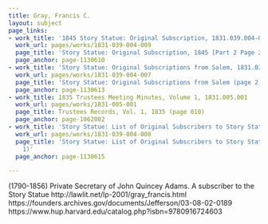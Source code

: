 ```yaml
---
title: Gray, Francis C.
layout: subject
page_links:
- work_title: '1845 Story Statue: Original Subscription, 1831.039.004-009'
  work_url: pages/works/1831-039-004-009
  page_title: 'Story Statue: Original Subscription, 1845 [Part 2 Page 2]'
  page_anchor: page-1130610
- work_title: 'Story Statue: Original Subscriptions from Salem, 1831.039.004-007'
  work_url: pages/works/1831-039-004-007
  page_title: 'Story Statue: Original Subscriptions from Salem (page 2)'
  page_anchor: page-1130613
- work_title: 1835 Trustees Meeting Minutes, Volume 1, 1831.005.001
  work_url: pages/works/1831-005-001
  page_title: Trustees Records, Vol. 1, 1835 (page 010)
  page_anchor: page-1062002
- work_title: 'Story Statue: List of Original Subscribers to Story Statue Fund, 1831.039.004-008'
  work_url: pages/works/1831-039-004-008
  page_title: 'Story Statue: List of Original Subscribers to Story Statue Fund (page
    1)'
  page_anchor: page-1130615

---
```

<p>(1790-1856) Private Secretary of John Quincey Adams. A subscriber to the Story Statue<span class='line-break'> </span>http://lawlit.net/lp-2001/gray_francis.html<span class='line-break'> </span>https://founders.archives.gov/documents/Jefferson/03-08-02-0189<span class='line-break'> </span>https://www.hup.harvard.edu/catalog.php?isbn=9780916724603</p>
